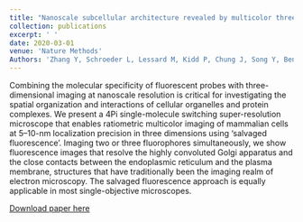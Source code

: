 ```yaml
---
title: "Nanoscale subcellular architecture revealed by multicolor three-dimensional salvaged fluorescence imaging"
collection: publications
excerpt: ' '
date: 2020-03-01
venue: 'Nature Methods'
Authors: 'Zhang Y, Schroeder L, Lessard M, Kidd P, Chung J, Song Y, Benedetti L, Li Y, Ries J, Grimm J, Lavis L, De Camilli P, Rothman J, Baddeley D, Bewersdorf J (2020). &quot;Nanoscale subcellular architecture revealed by multicolor three-dimensional salvaged fluorescence imaging &quot; <i>Nature Methods</i>. 17(2).'
---
```

Combining the molecular specificity of fluorescent probes with three-dimensional imaging at nanoscale resolution is critical for investigating the spatial organization and interactions of cellular organelles and protein complexes. We present a 4Pi single-molecule switching super-resolution microscope that enables ratiometric multicolor imaging of mammalian cells at 5–10-nm localization precision in three dimensions using ‘salvaged fluorescence’. Imaging two or three fluorophores simultaneously, we show fluorescence images that resolve the highly convoluted Golgi apparatus and the close contacts between the endoplasmic reticulum and the plasma membrane, structures that have traditionally been the imaging realm of electron microscopy. The salvaged fluorescence approach is equally applicable in most single-objective microscopes.

[Download paper here](http://li-lab-sustech.github.io/files/paper10.pdf)

